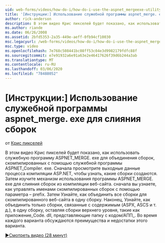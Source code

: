 ```yaml
---
uid: web-forms/videos/how-do-i/how-do-i-use-the-aspnet_mergeexe-utility-to-merge-assemblies
title: '[Инструкции:] Использование служебной программы aspnet_merge. exe для слияния сборок | Документация Майкрософт'
author: rick-anderson
description: В этом видео Крис пикселей будет показано, как использовать служебную программу aspnet_merge. exe для объединения сборок, скомпилированных с помощью aspnet_compiler. exe утилит...
ms.author: riande
ms.date: 06/26/2008
ms.assetid: 2bfd5353-2a35-449e-aeff-0fb94cf10030
msc.legacyurl: /web-forms/videos/how-do-i/how-do-i-use-the-aspnet_mergeexe-utility-to-merge-assemblies
msc.type: video
ms.openlocfilehash: 7e768c508441bc08ff53c04e3d9982179fdfc88f
ms.sourcegitcommit: e7e91932a6e91a63e2e46417626f39d6b244a3ab
ms.translationtype: MT
ms.contentlocale: ru-RU
ms.lasthandoff: 03/06/2020
ms.locfileid: "78488052"
---
```

# <a name="how-do-i-use-the-aspnet_mergeexe-utility-to-merge-assemblies"></a>[Инструкции:] Использование служебной программы aspnet_merge. exe для слияния сборок

от [Крис пикселей](https://twitter.com/chrispels)

В этом видео Крис пикселей будет показано, как использовать служебную программу ASPNET\_MERGE. exe для объединения сборок, скомпилированных с помощью служебной программы ASPNET\_Compiler. exe. Сначала просмотрите выходные данные процесса компиляции ASP.NET, чтобы узнать, какие сборки создаются. Затем изучите механизм использования программы ASPNET\_MERGE. exe для слияния сборок из компиляции веб-сайта. сначала вы узнаете, как управлять именами скомпилированных сборок с помощью параметра – prefix. Затем Узнайте, как объединить все сборки для скомпилированного веб-сайта в одну сборку. Наконец, Узнайте, как объединить только сборки, связанные с содержимым (ASPX, ASCS и т. д.), в одну сборку, оставляя сборки верхнего уровня, такие как приложение\_Code. dll, представляющие папку с кодом/АПП\_. Во время каждого варианта обсуждаются преимущества и недостатки этого варианта.

[&#9654;Смотреть видео (28 минут)](https://channel9.msdn.com/Blogs/ASP-NET-Site-Videos/how-do-i-use-the-aspnet_mergeexe-utility-to-merge-assemblies)
